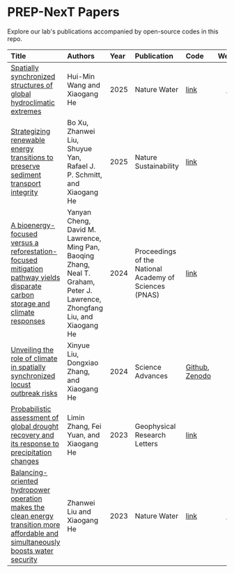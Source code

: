 # PREP-NexT Papers

Explore our lab's publications accompanied by open-source codes in this repo.

| Title | Authors | Year | Publication | Code | Website | 
| :----------------- | :------------- | :----- | :----- | :----- | :-----: |
| [Spatially synchronized structures of global hydroclimatic extremes](https://www.nature.com/articles/xxx) | Hui-Min Wang and Xiaogang He | 2025 | Nature Water | [link](https://github.com/PREP-NexT/DOMINO-SEE) | [link](https://prep-next.github.io/DOMINO-SEE) |
| [Strategizing renewable energy transitions to preserve sediment transport integrity](https://www.nature.com/articles/10.1038/s41893-025-01626-5) | Bo Xu, Zhanwei Liu, Shuyue Yan, Rafael J. P. Schmitt, and Xiaogang He | 2025 | Nature Sustainability | [link](https://github.com/PREP-NexT/Mekong-Energy-Sediment) | / |
| [A bioenergy-focused versus a reforestation-focused mitigation pathway yields disparate carbon storage and climate responses](https://www.pnas.org/doi/10.1073/pnas.2306775121?utm_source=twitter&utm_medium=social&utm_term=pnasnews&utm_content=9d5d3caa-b721-444b-94e3-c1354c2ecb71&utm_campaign=hootsuite) | Yanyan Cheng, David M. Lawrence, Ming Pan, Baoqing Zhang, Neal T. Graham, Peter J. Lawrence, Zhongfang Liu, and Xiaogang He | 2024 | Proceedings of the National Academy of Sciences (PNAS) | [link](https://github.com/yychengESM/2023_Cheng_bioenergy_vs_reforestation.git) | / |
| [Unveiling the role of climate in spatially synchronized locust outbreak risks](https://www.science.org/doi/full/10.1126/sciadv.adj1164) | Xinyue Liu, Dongxiao Zhang, and Xiaogang He | 2024 | Science Advances | [Github](https://github.com/PREP-NexT/locust-climate-DMD), [Zenodo](https://zenodo.org/records/10486653) | / |
| [Probabilistic assessment of global drought recovery and its response to precipitation changes](https://agupubs.onlinelibrary.wiley.com/doi/full/10.1029/2023GL106067) | Limin Zhang, Fei Yuan, and Xiaogang He | 2023 | Geophysical Research Letters | [link](https://github.com/PREP-NexT/global-drought-recovery) | / |
| [Balancing-oriented hydropower operation makes the clean energy transition more affordable and simultaneously boosts water security](https://www.nature.com/articles/s44221-023-00126-0) | Zhanwei Liu and Xiaogang He | 2023 | Nature Water | [link](https://github.com/PREP-NexT/PREP-SHOT) | [link](https://prep-next.github.io/PREP-SHOT/) |
